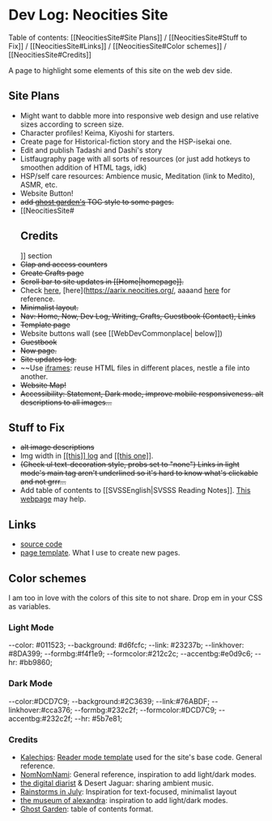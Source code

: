 # Dev Log: Neocities Site
Table of contents: [[NeocitiesSite#Site Plans]] / [[NeocitiesSite#Stuff to Fix]] / [[NeocitiesSite#Links]] / [[NeocitiesSite#Color schemes]] / [[NeocitiesSite#Credits]]

A page to highlight some elements of this site on the web dev side.

## Site Plans
- Might want to dabble more into responsive web design and use relative sizes according to screen size.
- Character profiles! Keima, Kiyoshi for starters.
- Create page for Historical-fiction story and the HSP-isekai one.
- Edit and publish Tadashi and Dashi's story
- Listfaugraphy page with all sorts of resources (or just add hotkeys to smoothen addition of HTML tags, idk)
- HSP/self care resources: Ambience music, Meditation (link to Medito), ASMR, etc.
- Website Button!
- ~~add [ghost garden's](https://ghostgarden.neocities.org/) TOC style to some pages.~~
- [[NeocitiesSite#<h2 id="credits">Credits</h2>]] section
- ~~Clap and access counters~~
- ~~Create Crafts page~~
- ~~Scroll bar to site updates in [[Home|homepage]].~~
- Check [here](https://kalechips.net/), [here](https://aarix.neocities.org/, aaaand [here](https://www.w3schools.com/tags/tag_iframe.AS) for reference.
- ~~Minimalist layout.~~
- ~~Nav: Home, Now, Dev Log, Writing, Crafts, Guestbook (Contact), Links~~
- ~~Template page~~
- Website buttons wall (see [[WebDevCommonplace| below]])
- ~~Guestbook~~
- ~~Now page.~~
- ~~Site updates log.~~
- ~~Use [iframes](https://css-tricks.com/the-simplest-ways-to-handle-html-includes/): reuse HTML files in different places, nestle a file into another.
- ~~Website Map!~~
- ~~Accessibility: Statement, Dark mode, improve mobile responsiveness. alt descriptions to all images...~~

## Stuff to Fix
- ~~alt image descriptions~~
- Img width in <a href="/02 dev log/tw-site/07.01.2024.html">[[this]] log</a> and <a href="/02 dev log/tw-site/07.03.24.html">[[this one]]</a>.
- ~~(Check ul text-decoration style, probs set to "none") Links in light mode's main tag aren't underlined so it's hard to know what's clickable and not grrr...~~
- Add table of contents to [[SVSSEnglish|SVSSS Reading Notes]]. [This webpage](https://css-tricks.com/a-perfect-table-of-contents-with-html-css[/) may help.

  
## Links
- [source code](https://github.com/MarySeph/Marys-Creative-Corner)
- [page template](https://github.com/MarySeph/Marys-Creative-Corner/blob/main/template.htm). What I use to create new pages.

## Color schemes
I am too in love with the colors of this site to not share. Drop em in your CSS as variables.

### Light Mode
--color: #011523;
--background: #d6fcfc;
--link: #23237b;
--linkhover: #8DA399;
--formbg:#f4f1e9;
--formcolor:#212c2c;
--accentbg:#e0d9c6;
--hr: #bb9860;

  ### Dark Mode
--color:#DCD7C9;
--background:#2C3639;
--link:#76ABDF;
--linkhover:#cca376;
--formbg:#232c2f;
--formcolor:#DCD7C9;
--accentbg:#232c2f;
--hr: #5b7e81;
  
### Credits
- [Kalechips](https://kalechips.net/index): [Reader mode template](https://kalechips.net/projects/layouts/) used for the site's base code. General reference.
- [NomNomNami](https://nomnomnami.com/): General reference, inspiration to add light/dark modes.
- [the digital diarist](https://thedigitaldiarist.ca/) & Desert Jaguar: sharing ambient music.
- [Rainstorms in July](https://rainstormsinjuly.co/): Inspiration for text-focused, minimalist layout
- [the museum of alexandra](https://xandra.cc/): inspiration to add light/dark modes.
- [Ghost Garden](https://ghostgarden.neocities.org/): table of contents format.